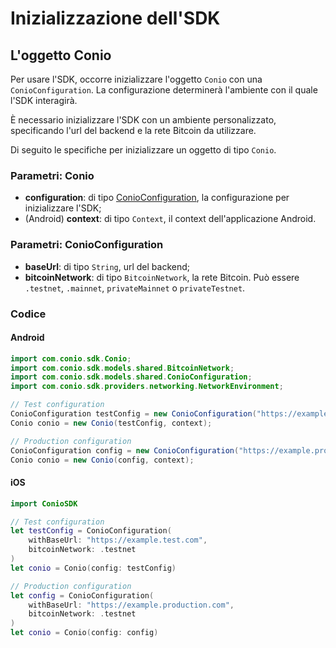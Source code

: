 # Inizializzazione dell'SDK

## L'oggetto Conio

Per usare l'SDK, occorre inizializzare l'oggetto `Conio` con una `ConioConfiguration`. La configurazione determinerà l'ambiente con il quale l'SDK interagirà.

È necessario inizializzare l'SDK con un ambiente personalizzato, specificando l'url del backend e la rete Bitcoin da utilizzare.

Di seguito le specifiche per inizializzare un oggetto di tipo `Conio`.

### Parametri: **Conio**

- **configuration**: di tipo [ConioConfiguration](#parametri-conioconfiguration), la configurazione per inizializzare l'SDK;
- (Android) **context**: di tipo `Context`, il context dell'applicazione Android.

### Parametri: ConioConfiguration

- **baseUrl**: di tipo `String`, url del backend;
- **bitcoinNetwork**: di tipo `BitcoinNetwork`, la rete Bitcoin. Può essere `.testnet`, `.mainnet`, `privateMainnet` o `privateTestnet`.

### Codice

#### Android
```java
import com.conio.sdk.Conio;
import com.conio.sdk.models.shared.BitcoinNetwork;
import com.conio.sdk.models.shared.ConioConfiguration;
import com.conio.sdk.providers.networking.NetworkEnvironment;

// Test configuration
ConioConfiguration testConfig = new ConioConfiguration("https://example.test.com", BitcoinNetwork.TESTNET);
Conio conio = new Conio(testConfig, context);

// Production configuration
ConioConfiguration config = new ConioConfiguration("https://example.production.com", BitcoinNetwork.MAINNET);
Conio conio = new Conio(config, context);
```

#### iOS
```swift
import ConioSDK

// Test configuration
let testConfig = ConioConfiguration(
    withBaseUrl: "https://example.test.com",
    bitcoinNetwork: .testnet
)
let conio = Conio(config: testConfig)

// Production configuration
let config = ConioConfiguration(
    withBaseUrl: "https://example.production.com",
    bitcoinNetwork: .testnet
)
let conio = Conio(config: config)
```
